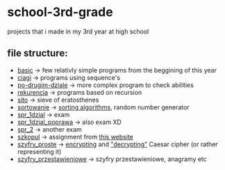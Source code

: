# school-3rd-grade
projects that i made in my 3rd year at high school

## file structure:
- [basic](basic) -> few relativly simple programs from the beggining of this year
- [ciagi](ciagi) -> programs using sequence's
- [po-drugim-dziale](po-drugim-dziale) -> more complex program to check abilities 
- [rekurencja](rekurencja) -> programs based on recursion
- [sito](sito) -> sieve of eratosthenes
- [sortowanie](sortowanie) -> [sorting algorithms](sortowanie/bubble.py), random number generator
- [spr_1dzial](spr_1dzial) -> exam
- [spr_1dzial_poprawa](spr_1dzial_poprawa) -> also exam XD
- [spr_2](spr_2) -> another exam
- [szkopul](szkopul) -> assignment from [this website](https://szkopul.edu.pl/)
- [szyfry_proste](szyfry_proste) -> [encrypting](szyfrowanie/szyfrowanie_do_pliku.py) and ["decrypting"](szyfrowanie/czestotliwosc_cyfer.ipynb) Caesar cipher (or rather representing it)
- [szyfry_przestawieniowe](szyfry_przestawieniowe) -> szyfry przestawieniowe, anagramy etc
